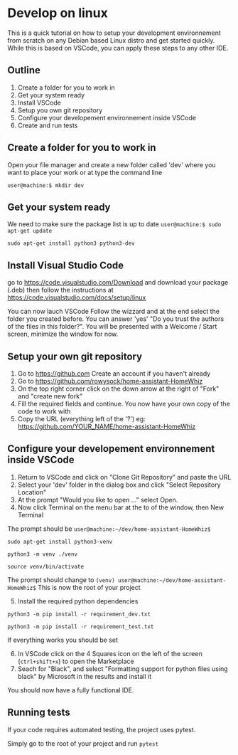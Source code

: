 # Develop on linux
This is a quick tutorial on how to setup your development environnement from scratch on any Debian
based Linux distro and get started quickly. While this is based on VSCode, you can apply these steps
to any other IDE.

## Outline
1. Create a folder for you to work in
2. Get your system ready
3. Install VSCode
4. Setup you own git repository
5. Configure your developement environnement inside VSCode
6. Create and run tests

## Create a folder for you to work in
Open your file manager and create a new folder called 'dev' where you want to place your work
or at type the command line

`user@machine:$ mkdir dev`

## Get your system ready
We need to make sure the package list is up to date
`user@machine:$ sudo apt-get update`

`sudo apt-get install python3 python3-dev`

## Install Visual Studio Code
go to https://code.visualstudio.com/Download and download your package (.deb)
then follow the instructions at https://code.visualstudio.com/docs/setup/linux

You can now lauch VSCode
Follow the wizzard and at the end select the folder you created before. You can answer 'yes'
"Do you trust the authors of the files in this folder?".
You will be presented with a Welcome / Start screen, minimize the window for now.

## Setup your own git repository
1. Go to https://github.com Create an account if you haven't already
2. Go to https://github.com/rowysock/home-assistant-HomeWhiz
3. On the top right corner click on the down arrow at the right of "Fork" and "create new fork"
4. Fill the required fields and continue. You now have your own copy of the code to work with
5. Copy the URL (everything left of the '?') eg: https://github.com/YOUR_NAME/home-assistant-HomeWhiz

## Configure your developement environnement inside VSCode
1. Return to VSCode and click on "Clone Git Repository" and paste the URL
2. Select your 'dev' folder in the dialog box and click "Select Repository Location"
3. At the prompt "Would you like to open ..." select Open. 
4. Now click Terminal on the menu bar at the to of the window, then New Terminal 

The prompt should be `user@machine:~/dev/home-assistant-HomeWhiz$`

`sudo apt-get install python3-venv`

`python3 -m venv ./venv`

`source venv/bin/activate`

The prompt should change to `(venv) user@machine:~/dev/home-assistant-HomeWhiz$` This is now the root 
of your project

5. Install the required python dependencies

`python3 -m pip install -r requirement_dev.txt`

`python3 -m pip install -r requirement_test.txt`

If everything works you should be set 

6. In VSCode click on the 4 Squares icon on the left of the screen (`ctrl+shift+x`) to open the Marketplace
7. Seach for "Black", and select "Formatting support for python files using black" by Microsoft in the results 
and install it

You should now have a fully functional IDE.

## Running tests
If your code requires automated testing, the project uses pytest.

Simply go to the root of your project and run `pytest`









